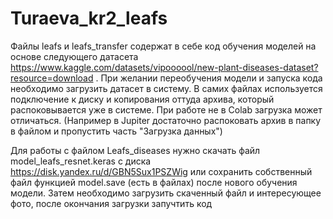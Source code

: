 # Turaeva_kr2_leafs

Файлы leafs и leafs_transfer содержат в себе код обучения моделей на основе следующего датасета https://www.kaggle.com/datasets/vipoooool/new-plant-diseases-dataset?resource=download . При желании переобучения модели и запуска кода необходимо загрузить датасет в систему. В самих файлах используется подключение к диску и копирования оттуда архива, который распоковывается уже в системе. При работе не в Colab загрузка может отличаться. (Например в Jupiter достаточно распоковать архив в папку в файлом и пропустить часть "Загрузка данных")

Для работы с файлом Leafs_diseases нужно скачать файл model_leafs_resnet.keras с диска https://disk.yandex.ru/d/GBN5Sux1PSZWig или сохранить собственный файл функцией model.save (есть в файлах) после нового обучения модели. Затем необходимо загрузить скаченный файл и интересующее фото, после окончания загрузки запучтить код
